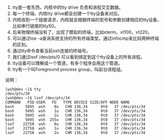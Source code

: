 1. tty是一套东西，内核中的tty drive 负责和进程交互数据。
1. 每一个终端，内核tty drive都会创建一个tty设备来对应。
1. 内核收到一个链接请求，内核就会根据终端的型号和参数创建相应的tty设备，比如串行链接的ttyS0。
1. 后来物理终端没有了，出现了模拟的终端，比如xterm，vt100，vt220。
1. 可以通过toe -a查询系统支持的所有终端类型，通过infocmp来比较两种终端的区别。
1. 通过tty命令查看当前ssh连接的终端号。
1. 我们通过lsof /dev/pts/0 可以看到绑定到这个tty设备上的所有进程。
1. tty设备可以理解成一个管道，有多个程序会用这个管道。
1. tty有一个叫Foreground process group，叫前台进程组。

说明：
```
[wsh@dev ~]$ tty
/dev/pts/34
[wsh@dev ~]$ lsof /dev/pts/34
COMMAND   PID USER   FD   TYPE DEVICE SIZE/OFF NODE NAME
bash     5895  wsh    0u   CHR 136,34      0t0   37 /dev/pts/34
bash     5895  wsh    1u   CHR 136,34      0t0   37 /dev/pts/34
bash     5895  wsh    2u   CHR 136,34      0t0   37 /dev/pts/34
bash     5895  wsh  255u   CHR 136,34      0t0   37 /dev/pts/34
lsof    22758  wsh    0u   CHR 136,34      0t0   37 /dev/pts/34
lsof    22758  wsh    1u   CHR 136,34      0t0   37 /dev/pts/34
lsof    22758  wsh    2u   CHR 136,34      0t0   37 /dev/pts/34
```
